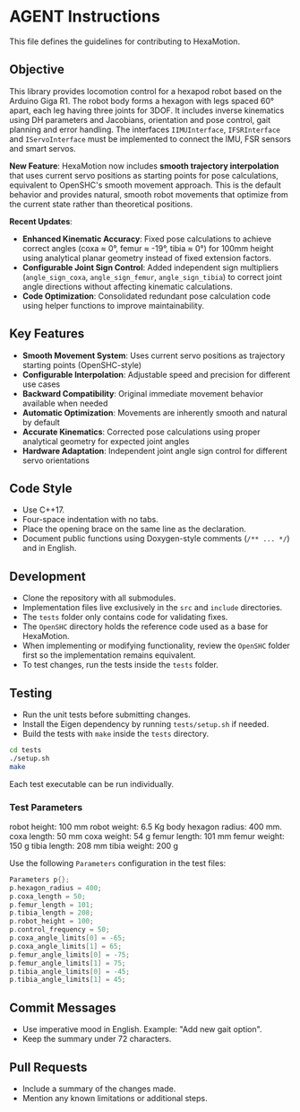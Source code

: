 # AGENT Instructions

This file defines the guidelines for contributing to HexaMotion.

## Objective

This library provides locomotion control for a hexapod robot based on the Arduino Giga R1. The robot body forms a hexagon with legs spaced 60° apart, each leg having three joints for 3DOF. It includes inverse kinematics using DH parameters and Jacobians, orientation and pose control, gait planning and error handling. The interfaces `IIMUInterface`, `IFSRInterface` and `IServoInterface` must be implemented to connect the IMU, FSR sensors and smart servos.

**New Feature**: HexaMotion now includes **smooth trajectory interpolation** that uses current servo positions as starting points for pose calculations, equivalent to OpenSHC's smooth movement approach. This is the default behavior and provides natural, smooth robot movements that optimize from the current state rather than theoretical positions.

**Recent Updates**:

-   **Enhanced Kinematic Accuracy**: Fixed pose calculations to achieve correct angles (coxa ≈ 0°, femur ≈ -19°, tibia ≈ 0°) for 100mm height using analytical planar geometry instead of fixed extension factors.
-   **Configurable Joint Sign Control**: Added independent sign multipliers (`angle_sign_coxa`, `angle_sign_femur`, `angle_sign_tibia`) to correct joint angle directions without affecting kinematic calculations.
-   **Code Optimization**: Consolidated redundant pose calculation code using helper functions to improve maintainability.

## Key Features

-   **Smooth Movement System**: Uses current servo positions as trajectory starting points (OpenSHC-style)
-   **Configurable Interpolation**: Adjustable speed and precision for different use cases
-   **Backward Compatibility**: Original immediate movement behavior available when needed
-   **Automatic Optimization**: Movements are inherently smooth and natural by default
-   **Accurate Kinematics**: Corrected pose calculations using proper analytical geometry for expected joint angles
-   **Hardware Adaptation**: Independent joint angle sign control for different servo orientations

## Code Style

-   Use C++17.
-   Four-space indentation with no tabs.
-   Place the opening brace on the same line as the declaration.
-   Document public functions using Doxygen-style comments (`/** ... */`) and in English.

## Development

-   Clone the repository with all submodules.
-   Implementation files live exclusively in the `src` and `include` directories.
-   The `tests` folder only contains code for validating fixes.
-   The `OpenSHC` directory holds the reference code used as a base for HexaMotion.
-   When implementing or modifying functionality, review the `OpenSHC` folder first so the implementation remains equivalent.
-   To test changes, run the tests inside the `tests` folder.

## Testing

-   Run the unit tests before submitting changes.
-   Install the Eigen dependency by running `tests/setup.sh` if needed.
-   Build the tests with `make` inside the `tests` directory.

```bash
cd tests
./setup.sh
make
```

Each test executable can be run individually.

### Test Parameters

robot height: 100 mm
robot weight: 6.5 Kg
body hexagon radius: 400 mm.
coxa length: 50 mm
coxa weight: 54 g
femur length: 101 mm
femur weight: 150 g
tibia length: 208 mm
tibia weight: 200 g

Use the following `Parameters` configuration in the test files:

```cpp
Parameters p{};
p.hexagon_radius = 400;
p.coxa_length = 50;
p.femur_length = 101;
p.tibia_length = 208;
p.robot_height = 100;
p.control_frequency = 50;
p.coxa_angle_limits[0] = -65;
p.coxa_angle_limits[1] = 65;
p.femur_angle_limits[0] = -75;
p.femur_angle_limits[1] = 75;
p.tibia_angle_limits[0] = -45;
p.tibia_angle_limits[1] = 45;
```

## Commit Messages

-   Use imperative mood in English. Example: "Add new gait option".
-   Keep the summary under 72 characters.

## Pull Requests

-   Include a summary of the changes made.
-   Mention any known limitations or additional steps.
